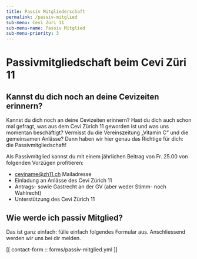 ```yaml
---
title: Passiv Mitgliederschaft
permalink: /passiv-mitglied
sub-menu: Cevi Züri 11
sub-menu-name: Passiv Mitglied
sub-menu-priority: 3
---
```


# Passivmitgliedschaft beim Cevi Züri 11

## Kannst du dich noch an deine Cevizeiten erinnern?

Kannst du dich noch an deine Cevizeiten erinnern? Hast du dich auch schon mal gefragt, was aus dem Cevi Zürich 11
geworden ist und was uns momentan beschäftigt? Vermisst du die Vereinszeitung „Vitamin C“ und die gemeinsamen Anlässe?
Dann haben wir hier genau das Richtige für dich: die Passivmitgliedschaft!

Als Passivmitglied kannst du mit einem jährlichen Beitrag von Fr. 25.00 von folgenden Vorzügen profitieren:

- ceviname@zh11.ch Mailadresse
- Einladung an Anlässe des Cevi Zürich 11
- Antrags- sowie Gastrecht an der GV (aber weder Stimm- noch Wahlrecht)
- Unterstützung des Cevi Zürich 11

## Wie werde ich passiv Mitglied?

Das ist ganz einfach: fülle einfach folgendes Formular aus. Anschliessend werden wir uns bei dir melden.

[[ contact-form :: forms/passiv-mitglied.yml ]]

